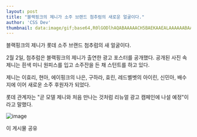 ```yaml
---
layout: post
title: "블랙핑크의 제니가 소주 브랜드 첨추럼의 새로운 얼굴이다."
author: 'CSS Dev'
thumbnail: data:image/gif;base64,R0lGODlhAQABAAAAACH5BAEKAAEALAAAAAABAAEAAAICTAEAOw==
---
```



블랙핑크의 제니가 롯데 소주 브랜드 첨추럼의 새 얼굴이다.

2월 2일, 첨추럼은 블랙핑크의 제니가 출연한 광고 포스터를 공개했다. 공개된 사진 속 제니는 흰색 미니 원피스를 입고 소주잔을 든 채 스턴트를 하고 있다.

제니는 이효리, 현아, 에이핑크의 나은, 구하라, 효린, 레드벨벳의 아이린, 신민아, 배수지에 이어 새로운 소주 후원자가 되었다.

롯데 관계자는 "곧 모델 제니와 처음 만나는 것처럼 리뉴얼 광고 캠페인에 나설 예정"이라고 말했다.

![image](https://kpopchingu.com/wp-content/uploads/2021/02/95.png)

이 게시물 공유